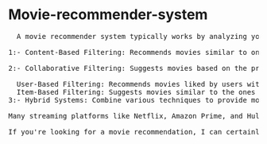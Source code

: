 # Movie-recommender-system
<pre>
  A movie recommender system typically works by analyzing your preferences, viewing history, and ratings to suggest movies that you might like. There are different types of recommender systems:

1:- Content-Based Filtering: Recommends movies similar to ones you've liked before, based on attributes like genre, director, actors, or plot keywords.

2:- Collaborative Filtering: Suggests movies based on the preferences of other users who have similar tastes to yours. There are two types:

  User-Based Filtering: Recommends movies liked by users with similar tastes to you.
  Item-Based Filtering: Suggests movies similar to the ones you've liked in the past.
3:- Hybrid Systems: Combine various techniques to provide more accurate and diverse recommendations. These systems often merge collaborative and content-based filtering.

Many streaming platforms like Netflix, Amazon Prime, and Hulu use these algorithms to suggest movies tailored to your interests. They continuously refine their recommendations based on your interaction with the platform.

If you're looking for a movie recommendation, I can certainly suggest a few based on your preferences! Just let me know what kind of movie you're interested in.

</pre>
